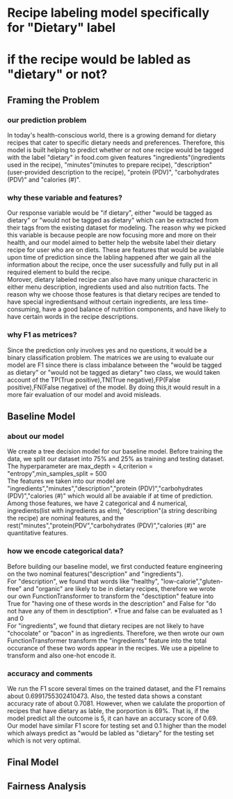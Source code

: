 # Recipe labeling model specifically for "Dietary" label
# if the recipe would be labled as "dietary" or not?


## Framing the Problem
### our prediction problem
In today's health-conscious world, there is a growing demand for dietary recipes that cater to specific dietary needs and preferences. Therefore, this model is built helping to predict whether or not one recipe would be tagged with the label "dietary" in food.com given features "ingredients"(ingredients used in the recipe), "minutes"(minutes to prepare recipe), "description"(user-provided description to the recipe), "protein (PDV)", "carbohydrates (PDV)" and "calories (#)".
<br />
### why these variable and features?
Our response variable would be "if dietary", either "would be tagged as dietary" or "would not be tagged as dietary" which can be extracted from their tags from the existing dataset for modeling. The reason why we picked this variable is because people are now focusing more and more on their health, and our model aimed to better help the website label their dietary recipe for user who are on diets. These are features that would be available upon time of prediction since the labling happened after we gain all the information about the recipe, once the user sucessfully and fully put in all required element to build the recipe. 
<br />
Morover, dietary labeled recipe can also have many unique characteric in either menu description, ingredients used and also nutrition facts. The reason why we choose those features is that dietary recipes are tended to have special ingredientsand without certain ingredients, are less time-consuming, have a good balance of nutrition components, and have likely to have certain words in the recipe descriptions. 
<br />
### why F1 as metrices?
Since the prediction only involves yes and no questions, it would be a binary classification problem. The matrices we are using to evaluate our model are F1 since there is class imbalance between the "would be tagged as dietary" or "would not be tagged as dietary" two class, we would taken account of the TP(True positive),TN(True negative),FP(False positive),FN(False negative) of the model. By doing this,it would result in a more fair evaluation of our model and avoid misleads.
<br />
## Baseline Model
### about our model
We create a tree decision model for our baseline model. Before training the data, we split our dataset into 75% and 25% as training and testing dataset. The hyperparameter are max_depth = 4,criterion = "entropy",min_samples_split = 500
<br />
The features we taken into our model are "ingredients","minutes","description","protein (PDV)","carbohydrates (PDV)","calories (#)" which would all be avaiable if at time of prediction. Among those features, we have 2 categorical and 4 numerical, ingredients(list with ingredients as elm), "description"(a string describing the recipe) are nominal features, and the rest("minutes","protein(PDV","carbohydrates (PDV)","calories (#)" are quantitative features.
<br />
### how we encode categorical data?
Before building our baseline model, we first conducted feature engineering on the two nominal features("description" and "ingredients"). 
<br />
For "description", we found that words like "healthy", "low-calorie","gluten-free" and "organic" are likely to be in dietary recipes, therefore we wrote our own FunctionTransformer to transform the "desctiption" feature into True for "having one of these words in the description" and False for "do not have any of them in desctiption". *True and false can be evaluated as 1 and 0
<br />
For "ingredients", we found that dietary recipes are not likely to have "chocolate" or "bacon" in as ingredients. Therefore, we then wrote our own FunctionTransformer transform the "ingredients" feature into the total occurance of these two words appear in the recipes. We use a pipeline to transform and also one-hot encode it.
<br />
### accuracy and comments
We run the F1 score several times on the trained dataset, and the F1 remains about 0.6991755302410473. Also, the tested data shows a constant accuracy rate of about 0.7081. However, when we calulate the proportion of recipes that have dietary as lable, the porportion is 69%. That is, if the model predict all the outcome is 5, it can have an accuracy score of 0.69. Our model have similar F1 score for testing set and 0.1 higher than the model which always predict as "would be labled as "dietary" for the testing set which is not very optimal.
<br />

## Final Model

## Fairness Analysis
